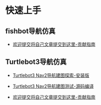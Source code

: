# 快速上手

## fishbot导航仿真

- [欢迎提交将自己文章提交到这里-贡献指南](/pages/contribution/README.md)

## Turtlebot3导航仿真

- [Turtlebot3 Nav2导航建图探索-安装版](../catalogue/fish/turtlebot3_get_start_from_source.md)
- [Turtlebot3 Nav2导航建图测试-源码编译](../catalogue/fish/turtlebot3_get_start_binary.md)

- [欢迎提交将自己文章提交到这里-贡献指南](/pages/contribution/README.md)



